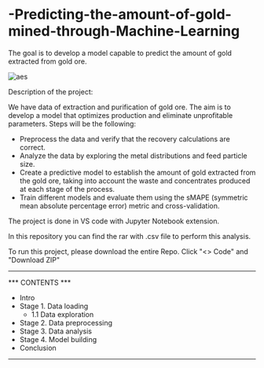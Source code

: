 # -Predicting-the-amount-of-gold-mined-through-Machine-Learning
The goal is to develop a model capable to predict the amount of gold extracted from gold ore.


![aes](https://github.com/Vincent-Ambrose/-Predicting-the-amount-of-gold-mined-through-Machine-Learning/assets/118930159/662056a0-5d3c-4e53-8664-b877e67c870f)


Description of the project:

We have data of extraction and purification of gold ore. The aim is to develop a model that optimizes production and eliminate unprofitable parameters. Steps will be the following:
- Preprocess the data and verify that the recovery calculations are correct.
- Analyze the data by exploring the metal distributions and feed particle size.
- Create a predictive model to establish the amount of gold extracted from the gold ore, taking into account the waste and concentrates produced at each stage of the process.
- Train different models and evaluate them using the sMAPE (symmetric mean absolute percentage error) metric and cross-validation.

The project is done in VS code with Jupyter Notebook extension.

In this repository you can find the rar with .csv file to perform this analysis.
	  
To run this project, please download the entire Repo. Click "<> Code" and "Download ZIP"     

________________________________


*** CONTENTS ***

* Intro
* Stage 1. Data loading
    * 1.1 Data exploration
* Stage 2. Data preprocessing
* Stage 3. Data analysis
* Stage 4. Model building
* Conclusion

 ________________________________
